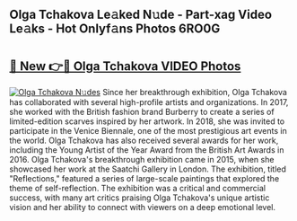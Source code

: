 ## Olga Tchakova Le𝚊ked N𝚞de - Part-xag Video Le𝚊ks - Hot Onlyf𝚊ns Photos 6RO0G

# <h2><a href="http://ab7948.deff.icu/?id=Olga+Tchakova">🔗 New 👉🔴 Olga Tchakova VIDEO Photos</a></h2>

[![Olga Tchakova N𝚞des](https://i.imgur.com/rIISA9y.gif)](http://ab7948.deff.icu/?id=Olga+Tchakova)
Since her breakthrough exhibition, Olga Tchakova has collaborated with several high-profile artists and organizations. In 2017, she worked with the British fashion brand Burberry to create a series of limited-edition scarves inspired by her artwork. In 2018, she was invited to participate in the Venice Biennale, one of the most prestigious art events in the world. Olga Tchakova has also received several awards for her work, including the Young Artist of the Year Award from the British Art Awards in 2016. Olga Tchakova's breakthrough exhibition came in 2015, when she showcased her work at the Saatchi Gallery in London. The exhibition, titled "Reflections," featured a series of large-scale paintings that explored the theme of self-reflection. The exhibition was a critical and commercial success, with many art critics praising Olga Tchakova's unique artistic vision and her ability to connect with viewers on a deep emotional level.
